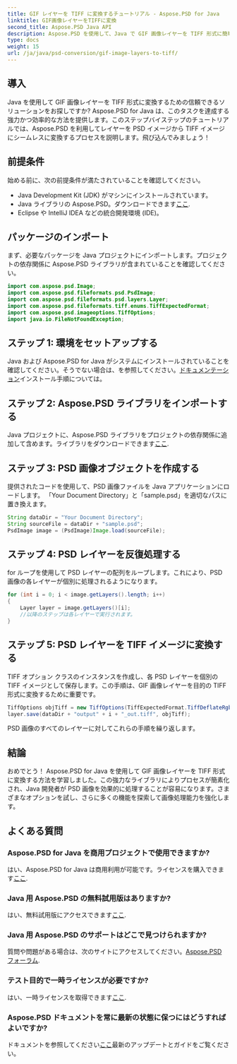 ```yaml
---
title: GIF レイヤーを TIFF に変換するチュートリアル - Aspose.PSD for Java
linktitle: GIF画像レイヤーをTIFFに変換
second_title: Aspose.PSD Java API
description: Aspose.PSD を使用して、Java で GIF 画像レイヤーを TIFF 形式に簡単に変換します。シームレスな統合については、ステップバイステップのガイドに従ってください。
type: docs
weight: 15
url: /ja/java/psd-conversion/gif-image-layers-to-tiff/
---
```

## 導入
Java を使用して GIF 画像レイヤーを TIFF 形式に変換するための信頼できるソリューションをお探しですか? Aspose.PSD for Java は、このタスクを達成する強力かつ効率的な方法を提供します。このステップバイステップのチュートリアルでは、Aspose.PSD を利用してレイヤーを PSD イメージから TIFF イメージにシームレスに変換するプロセスを説明します。飛び込んでみましょう！
## 前提条件
始める前に、次の前提条件が満たされていることを確認してください。
- Java Development Kit (JDK) がマシンにインストールされています。
-  Java ライブラリの Aspose.PSD。ダウンロードできます[ここ](https://releases.aspose.com/psd/java/).
- Eclipse や IntelliJ IDEA などの統合開発環境 (IDE)。
## パッケージのインポート
まず、必要なパッケージを Java プロジェクトにインポートします。プロジェクトの依存関係に Aspose.PSD ライブラリが含まれていることを確認してください。
```java
import com.aspose.psd.Image;
import com.aspose.psd.fileformats.psd.PsdImage;
import com.aspose.psd.fileformats.psd.layers.Layer;
import com.aspose.psd.fileformats.tiff.enums.TiffExpectedFormat;
import com.aspose.psd.imageoptions.TiffOptions;
import java.io.FileNotFoundException;
```
## ステップ 1: 環境をセットアップする
 Java および Aspose.PSD for Java がシステムにインストールされていることを確認してください。そうでない場合は、を参照してください。[ドキュメンテーション](https://reference.aspose.com/psd/java/)インストール手順については。
## ステップ 2: Aspose.PSD ライブラリをインポートする
Java プロジェクトに、Aspose.PSD ライブラリをプロジェクトの依存関係に追加して含めます。ライブラリをダウンロードできます[ここ](https://releases.aspose.com/psd/java/).
## ステップ 3: PSD 画像オブジェクトを作成する
提供されたコードを使用して、PSD 画像ファイルを Java アプリケーションにロードします。 「Your Document Directory」と「sample.psd」を適切なパスに置き換えます。
```java
String dataDir = "Your Document Directory";
String sourceFile = dataDir + "sample.psd";
PsdImage image = (PsdImage)Image.load(sourceFile);
```
## ステップ 4: PSD レイヤーを反復処理する
for ループを使用して PSD レイヤーの配列をループします。これにより、PSD 画像の各レイヤーが個別に処理されるようになります。
```java
for (int i = 0; i < image.getLayers().length; i++)
{
    Layer layer = image.getLayers()[i];
    //以降のステップは各レイヤーで実行されます。
}
```
## ステップ 5: PSD レイヤーを TIFF イメージに変換する
TIFF オプション クラスのインスタンスを作成し、各 PSD レイヤーを個別の TIFF イメージとして保存します。この手順は、GIF 画像レイヤーを目的の TIFF 形式に変換するために重要です。
```java
TiffOptions objTiff = new TiffOptions(TiffExpectedFormat.TiffDeflateRgb);
layer.save(dataDir + "output" + i + "_out.tiff", objTiff);
```
PSD 画像のすべてのレイヤーに対してこれらの手順を繰り返します。
## 結論
おめでとう！ Aspose.PSD for Java を使用して GIF 画像レイヤーを TIFF 形式に変換する方法を学習しました。この強力なライブラリによりプロセスが簡素化され、Java 開発者が PSD 画像を効果的に処理することが容易になります。さまざまなオプションを試し、さらに多くの機能を探索して画像処理能力を強化します。
## よくある質問
### Aspose.PSD for Java を商用プロジェクトで使用できますか?
はい、Aspose.PSD for Java は商用利用が可能です。ライセンスを購入できます[ここ](https://purchase.aspose.com/buy).
### Java 用 Aspose.PSD の無料試用版はありますか?
はい、無料試用版にアクセスできます[ここ](https://releases.aspose.com/).
### Java 用 Aspose.PSD のサポートはどこで見つけられますか?
質問や問題がある場合は、次のサイトにアクセスしてください。[Aspose.PSD フォーラム](https://forum.aspose.com/c/psd/34).
### テスト目的で一時ライセンスが必要ですか?
はい、一時ライセンスを取得できます[ここ](https://purchase.aspose.com/temporary-license/).
### Aspose.PSD ドキュメントを常に最新の状態に保つにはどうすればよいですか?
ドキュメントを参照してください[ここ](https://reference.aspose.com/psd/java/)最新のアップデートとガイドをご覧ください。